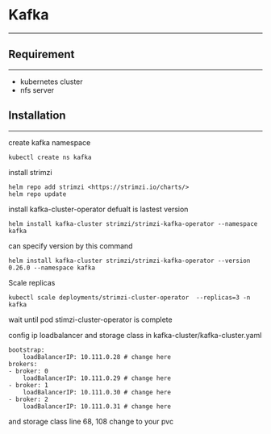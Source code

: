 # Kafka

---

## Requirement

---

- kubernetes cluster
- nfs server

## Installation

---

create kafka namespace

    kubectl create ns kafka

install strimzi

    helm repo add strimzi <https://strimzi.io/charts/>
    helm repo update

install kafka-cluster-operator defualt is lastest version

    helm install kafka-cluster strimzi/strimzi-kafka-operator --namespace kafka

can specify version by this command

    helm install kafka-cluster strimzi/strimzi-kafka-operator --version 0.26.0 --namespace kafka

Scale replicas

    kubectl scale deployments/strimzi-cluster-operator  --replicas=3 -n kafka

wait until pod stimzi-cluster-operator is complete

config ip loadbalancer and storage class in kafka-cluster/kafka-cluster.yaml

    bootstrap:
        loadBalancerIP: 10.111.0.28 # change here
    brokers:
    - broker: 0
        loadBalancerIP: 10.111.0.29 # change here
    - broker: 1
        loadBalancerIP: 10.111.0.30 # change here
    - broker: 2
        loadBalancerIP: 10.111.0.31 # change here

and storage class line 68, 108 change to your pvc
